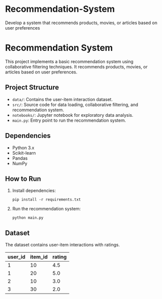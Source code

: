 # Recommendation-System
 Develop a system that recommends products, movies, or articles based on user preferences
# Recommendation System

This project implements a basic recommendation system using collaborative filtering techniques. It recommends products, movies, or articles based on user preferences.

## Project Structure
- `data/`: Contains the user-item interaction dataset.
- `src/`: Source code for data loading, collaborative filtering, and recommendation system.
- `notebooks/`: Jupyter notebook for exploratory data analysis.
- `main.py`: Entry point to run the recommendation system.

## Dependencies
- Python 3.x
- Scikit-learn
- Pandas
- NumPy

## How to Run
1. Install dependencies:
    ```
    pip install -r requirements.txt
    ```
2. Run the recommendation system:
    ```
    python main.py
    ```

## Dataset
The dataset contains user-item interactions with ratings.

| user_id | item_id | rating |
|---------|---------|--------|
| 1       | 10      | 4.5    |
| 1       | 20      | 5.0    |
| 2       | 10      | 3.0    |
| 3       | 30      | 2.0    |

